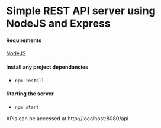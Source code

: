 # Simple REST API server using NodeJS and Express

#### Requirements

[NodeJS](http://https://nodejs.org) 

#### Install any project dependancies

- `npm install`

#### Starting the server

- `npm start`

APIs can be accessed at http://localhost:8080/api
